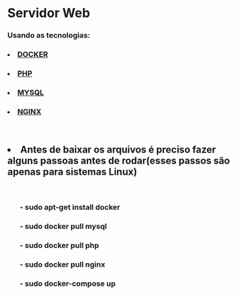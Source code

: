 # Servidor Web
### Usando as tecnologias:
### <li>[DOCKER](https://docs.docker.com/)</li>
### <li>[PHP](https://www.php.net/docs.php)</li>
### <li>[MYSQL](https://dev.mysql.com/doc/)</li>
### <li>[NGINX](https://www.nginx.com/)</li>
</br>

##  <li>Antes de baixar os arquivos é preciso fazer alguns passoas antes de rodar(esses passos são apenas para sistemas Linux)</li>

</br>

### <ul>- sudo apt-get install docker</ul>
### <ul>- sudo docker pull mysql</ul>
### <ul>- sudo docker pull php</ul>
### <ul>- sudo docker pull nginx</ul>
### <ul>- sudo docker-compose up</ul>

